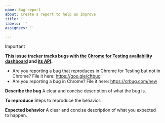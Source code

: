 ```yaml
---
name: Bug report
about: Create a report to help us improve
title: ''
labels: ''
assignees: ''

---
```


> [!IMPORTANT]
> **This issue tracker tracks bugs with [the Chrome for Testing availability dashboard](https://googlechromelabs.github.io/chrome-for-testing/) and [its API](https://github.com/GoogleChromeLabs/chrome-for-testing#json-api-endpoints).**
>
> - Are you reporting a bug that reproduces in Chrome for Testing but not in Chrome? File it here: https://goo.gle/cftbug
> - Are you reporting a bug in Chrome? File it here: https://crbug.com/new

**Describe the bug**
A clear and concise description of what the bug is.

**To reproduce**
Steps to reproduce the behavior:

**Expected behavior**
A clear and concise description of what you expected to happen.
